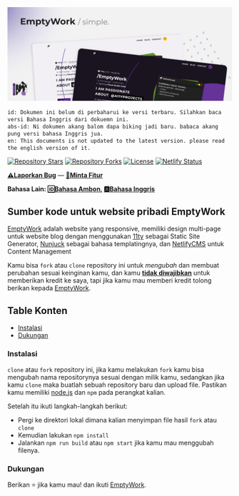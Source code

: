 ![EmptyWork's Personal Website](src/assets/images/emptywork.github.io-header.jpg)

```
id: Dokumen ini belum di perbaharui ke versi terbaru. Silahkan baca versi Bahasa Inggris dari dokuemn ini.
abs-id: Ni dokumen akang balom dapa biking jadi baru. babaca akang pung versi bahasa Inggris jua. 
en: This documents is not updated to the latest version. please read the english version of it. 
```

[![Repository Stars](https://img.shields.io/github/stars/EmptyWork/emptywork.github.io?style=for-the-badge)]()
[![Repository Forks](https://img.shields.io/github/forks/EmptyWork/emptywork.github.io?style=for-the-badge)]()
[![License](https://img.shields.io/github/license/EmptyWork/emptywork.github.io?style=for-the-badge)](https://github.com/EmptyWork/emptywork.github.io/blob/master/LICENSE)
[![Netlify Status](https://img.shields.io/netlify/08d2d578-7470-4e65-8067-93ab5e09f671?style=for-the-badge)](https://app.netlify.com/sites/emptywork/deploys)

[**⚠Laporkan Bug**](https://github.com/EmptyWork/emptywork.github.io/issues/new) — [**📧Minta Fitur**](https://github.com/EmptyWork/emptywork.github.io/issues/new)

**Bahasa Lain: [🆔Bahasa Ambon](README.abs-ID.md), [🅰Bahasa Inggris](README.md)**

## Sumber kode untuk website pribadi EmptyWork

[EmptyWork](https://emptywork.github.io) adalah website yang responsive, memiliki design multi-page untuk website blog dengan menggunakan [11ty](https://www.11ty.dev/) sebagai Static Site Generator, [Nunjuck](https://mozilla.github.io/nunjucks/templating.html) sebagai bahasa templatingnya, dan [NetlifyCMS](https://www.netlifycms.org/) untuk Content Management

Kamu bisa `fork` atau `clone` repository ini untuk _mengubah_ dan membuat perubahan sesuai keinginan kamu, dan kamu [**tidak diwajibkan**](https://github.com/EmptyWork/emptywork.github.io/blob/master/LICENSE) untuk memberikan kredit ke saya, tapi jika kamu mau memberi kredit tolong berikan kepada [EmptyWork](https://github.com/EmptyWork).

## Table Konten

- [Instalasi](#instalasi)
- [Dukungan](#dukungan)

### Instalasi

`clone` atau `fork` repository ini, jika kamu melakukan `fork` kamu bisa mengubah nama repositorynya sesuai dengan milik kamu, sedangkan jika kamu `clone` maka buatlah sebuah repository baru dan upload file. Pastikan kamu memiliki [node.js](https://nodejs.org) dan `npm` pada perangkat kalian.

Setelah itu ikuti langkah-langkah berikut:

- Pergi ke direktori lokal dimana kalian menyimpan file hasil `fork` atau `clone`
- Kemudian lakukan `npm install`
- Jalankan `npm run build` atau `npm start` jika kamu mau menggubah filenya.

### Dukungan

Berikan ⭐ jika kamu mau! dan ikuti [EmptyWork](https://github.com/EmptyWork).
